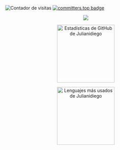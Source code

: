 
<!--- 
Julianidiego/Julianidiego is a ✨ special ✨ repository because its `README.md` (this file) appears on your GitHub profile.
You can click the Preview link to take a look at your changes.
--->
![Contador de visitas](https://komarev.com/ghpvc/?username=Julianidiego&base=1000)
[![committers.top badge](https://user-badge.committers.top/argentina/Julianidiego.svg)](https://user-badge.committers.top/argentina/Julianidiego)

<p align="center">
  <a href="https://skillicons.dev">
    <img src="https://skillicons.dev/icons?i=git,py,flask,c,mysql" />
  </a>
</p>

<p align="center">
  <a href="https://github.com/anuraghazra/github-readme-stats">
    <img height="180" src="https://github-readme-stats.vercel.app/api?username=Julianidiego&show_icons=true&count_private=true&theme=radical" alt="Estadísticas de GitHub de Julianidiego" />
  </a>
</p>

<p align="center">
  <a href="https://github.com/anuraghazra/github-readme-stats">
    <img height="180" src="https://github-readme-stats.vercel.app/api/top-langs/?username=Julianidiego&layout=compact&count_private=true&theme=merko" alt="Lenguajes más usados de Julianidiego" />
  </a>
</p>
